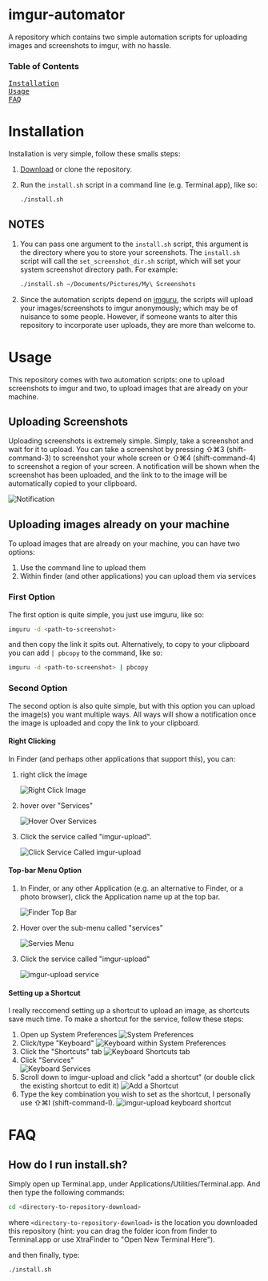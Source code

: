 # imgur-automator

A repository which contains two simple automation scripts
for uploading images and screenshots to imgur, with no hassle.

### Table of Contents

<pre>
<a href="#Installation">Installation</a>
<a href="#Usage">Usage</a>
<a href="#FAQ">FAQ</a>
</pre>

# Installation

Installation is very simple, follow these smalls steps:

1. [Download](http://github.com/miguelmartin75/imgur-automator/zipball/master/) or clone the repository.
2. Run the `install.sh` script in a command line (e.g. Terminal.app), like so:
    
    ```bash
    ./install.sh
    ```
    
## NOTES

1. You can pass one argument to the `install.sh` script, this argument is the directory where you 
   to store your screenshots. The `install.sh` script will call the `set_screenshot_dir.sh` script, 
   which will set your system screenshot directory path. For example:
    
   ```bash
   ./install.sh ~/Documents/Pictures/My\ Screenshots
   ```

2. Since the automation scripts depend on [imguru](https://github.com/FigBug/imguru),
   the scripts will upload your images/screenshots to imgur anonymously; which may be of nuisance to some people.
   However, if someone wants to alter this repository to incorporate user uploads, they are more than
   welcome to.

# Usage

This repository comes with two automation scripts: one to upload screenshots to imgur and two,
to upload images that are already on your machine.

## Uploading Screenshots

Uploading screenshots is extremely simple. Simply, take a screenshot and wait for it to upload.
You can take a screenshot by pressing ⇧⌘3 (shift-command-3) to screenshot your whole screen or 
⇧⌘4 (shift-command-4) to screenshot a region of your screen. A notification will be shown when 
the screenshot has been uploaded, and the link to to the image will be automatically copied to your clipboard.

![Notification](http://i.imgur.com/aAw32iB.png)

## Uploading images already on your machine

To upload images that are already on your machine, you can have two options:

1. Use the command line to upload them
2. Within finder (and other applications) you can upload them via services

### First Option

The first option is quite simple, you just use imguru, like so:

```bash
imguru -d <path-to-screenshot>
```

and then copy the link it spits out. Alternatively, to copy to your clipboard you can 
add `| pbcopy` to the command, like so:

```bash
imguru -d <path-to-screenshot> | pbcopy
```

### Second Option

The second option is also quite simple, but with this option
you can upload the image(s) you want multiple ways. All ways
will show a notification once the image is uploaded and copy
the link to your clipboard.


#### Right Clicking

In Finder (and perhaps other applications that support this), you can:

1. right click the image

   ![Right Click Image](http://i.imgur.com/WLxxAZI.png)

2. hover over "Services"

   ![Hover Over Services](http://i.imgur.com/dZVs4Ll.png)

3. Click the service called "imgur-upload". 

   ![Click Service Called imgur-upload](http://i.imgur.com/PSLKhab.png)   

#### Top-bar Menu Option

1. In Finder, or any other Application (e.g. an alternative to Finder, or a photo browser),
click the Application name up at the top bar.

    ![Finder Top Bar](http://i.imgur.com/MLaQzsb.png)   


2. Hover over the sub-menu called "services"

    ![Servies Menu](http://i.imgur.com/R61KhBw.png)  
    

3. Click the service called "imgur-upload"

    ![imgur-upload service](http://i.imgur.com/j2uKEQr.png3)

#### Setting up a Shortcut

I really reccomend setting up a shortcut to upload an image, as shortcuts save much time. To
make a shortcut for the service, follow these steps:

1. Open up System Preferences
    ![System Preferences](http://i.imgur.com/GqUpvlt.png)  
2. Click/type "Keyboard"
    ![Keyboard within System Preferences](http://i.imgur.com/MxBwbHA.png)  
3. Click the "Shortcuts" tab
    ![Keyboard Shortcuts tab](http://i.imgur.com/EDFld53.png)  
4. Click "Services"    
    ![Keyboard Services](http://i.imgur.com/KmWH4NM.png)  
5. Scroll down to imgur-upload and click "add a shortcut" (or double click the existing shortcut to edit it)
    ![Add a Shortcut](http://i.imgur.com/0DGG6VS.png)  
6. Type the key combination you wish to set as the shortcut, I personally use ⇧⌘I (shift-command-I).
    ![imgur-upload keyboard shortcut](http://i.imgur.com/smgDFBO.png) 

# FAQ

## How do I run install.sh?

Simply open up Terminal.app, under Applications/Utilities/Terminal.app. And then type the following commands:

```bash
cd <directory-to-repository-download>
```

where `<directory-to-repository-download>` is the location you downloaded this repository (hint: you can drag the folder icon from finder to Terminal.app or use XtraFinder to "Open New Terminal Here").

and then finally, type:

```bash
./install.sh
```
